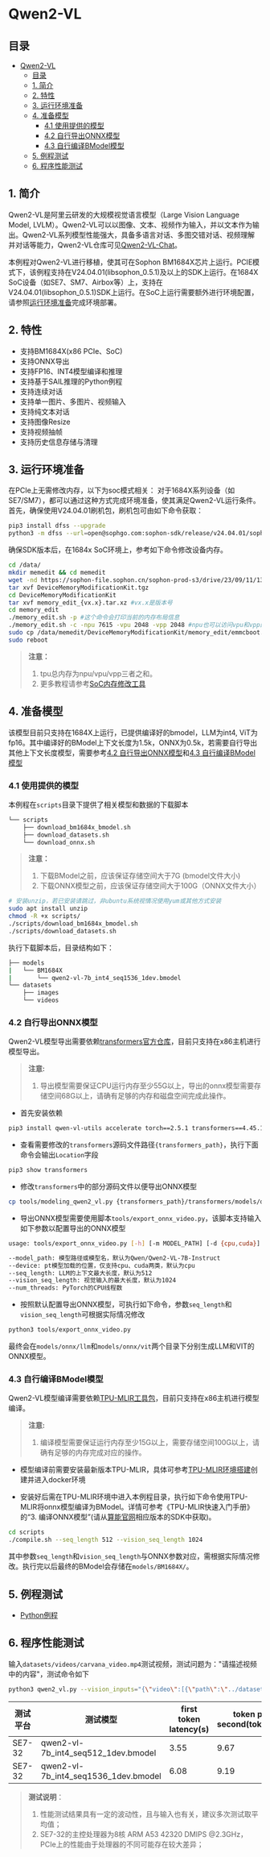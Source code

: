 # Qwen2-VL

## 目录
- [Qwen2-VL](#qwen2-vl)
  - [目录](#目录)
  - [1. 简介](#1-简介)
  - [2. 特性](#2-特性)
  - [3. 运行环境准备](#3-运行环境准备)
  - [4. 准备模型](#4-准备模型)
    - [4.1 使用提供的模型](#41-使用提供的模型)
    - [4.2 自行导出ONNX模型](#42-自行导出ONNX模型)
    - [4.3 自行编译BModel模型](#43-自行编译BModel模型)
  - [5. 例程测试](#5-例程测试)
  - [6. 程序性能测试](#6-程序性能测试)

## 1. 简介
Qwen2-VL是阿里云研发的大规模视觉语言模型（Large Vision Language Model, LVLM）。Qwen2-VL可以以图像、文本、视频作为输入，并以文本作为输出。Qwen2-VL系列模型性能强大，具备多语言对话、多图交错对话、视频理解并对话等能力，Qwen2-VL仓库可见[Qwen2-VL-Chat](https://huggingface.co/collections/Qwen/qwen2-vl-66cee7455501d7126940800d)。

本例程对Qwen2-VL进行移植，使其可在Sophon BM1684X芯片上运行。PCIE模式下，该例程支持在V24.04.01(libsophon_0.5.1)及以上的SDK上运行。在1684X SoC设备（如SE7、SM7、Airbox等）上，支持在V24.04.01(libsophon_0.5.1)SDK上运行。在SoC上运行需要额外进行环境配置，请参照[运行环境准备](#3-运行环境准备)完成环境部署。

## 2. 特性

* 支持BM1684X(x86 PCIe、SoC)
* 支持ONNX导出
* 支持FP16、INT4模型编译和推理
* 支持基于SAIL推理的Python例程
* 支持连续对话
* 支持单一图片、多图片、视频输入
* 支持纯文本对话
* 支持图像Resize
* 支持视频抽帧
* 支持历史信息存储与清理

## 3. 运行环境准备

在PCIe上无需修改内存，以下为soc模式相关：
对于1684X系列设备（如SE7/SM7），都可以通过这种方式完成环境准备，使其满足Qwen2-VL运行条件。首先，确保使用V24.04.01刷机包，刷机包可由如下命令获取：

```bash
pip3 install dfss --upgrade
python3 -m dfss --url=open@sophgo.com:sophon-sdk/release/v24.04.01/sophon-img/sdcard.tgz
```

确保SDK版本后，在1684x SoC环境上，参考如下命令修改设备内存。

```bash
cd /data/
mkdir memedit && cd memedit
wget -nd https://sophon-file.sophon.cn/sophon-prod-s3/drive/23/09/11/13/DeviceMemoryModificationKit.tgz
tar xvf DeviceMemoryModificationKit.tgz
cd DeviceMemoryModificationKit
tar xvf memory_edit_{vx.x}.tar.xz #vx.x是版本号
cd memory_edit
./memory_edit.sh -p #这个命令会打印当前的内存布局信息
./memory_edit.sh -c -npu 7615 -vpu 2048 -vpp 2048 #npu也可以访问vpu和vpp的内存
sudo cp /data/memedit/DeviceMemoryModificationKit/memory_edit/emmcboot.itb /boot/emmcboot.itb && sync
sudo reboot
```

> **注意：**
> 1. tpu总内存为npu/vpu/vpp三者之和。
> 2. 更多教程请参考[SoC内存修改工具](https://doc.sophgo.com/sdk-docs/v24.04.01/docs_latest_release/docs/SophonSDK_doc/zh/html/appendix/2_mem_edit_tools.html#)

## 4. 准备模型

该模型目前只支持在1684X上运行，已提供编译好的bmodel，LLM为int4, ViT为fp16。其中编译好的BModel上下文长度为1.5k，ONNX为0.5k，若需要自行导出其他上下文长度模型，需要参考[4.2 自行导出ONNX模型](#42-自行导出ONNX模型)和[4.3 自行编译BModel模型](#43-自行编译BModel模型)

### 4.1 使用提供的模型

​本例程在`scripts`目录下提供了相关模型和数据的下载脚本
```bash
└── scripts
    ├── download_bm1684x_bmodel.sh                                           # 通过该脚本下载BM1684X平台的Qwen2-VL的BModel
    ├── download_datasets.sh                                                 # 通过该脚本下载Qwen2-VL的测试数据
    └── download_onnx.sh                                                     # 通过该脚本下载Qwen2-VL的ONNX模型
```

> **注意：**
> 1. 下载BModel之前，应该保证存储空间大于7G (bmodel文件大小)
> 2. 下载ONNX模型之前，应该保证存储空间大于100G（ONNX文件大小）

```bash
# 安装unzip，若已安装请跳过，非ubuntu系统视情况使用yum或其他方式安装
sudo apt install unzip
chmod -R +x scripts/
./scripts/download_bm1684x_bmodel.sh
./scripts/download_datasets.sh
```

执行下载脚本后，目录结构如下：

```bash
├── models
|   └── BM1684X                                        
|       └── qwen2-vl-7b_int4_seq1536_1dev.bmodel                              # 使用TPU-MLIR编译，用于BM1684X的Qwen2-VL BModel，上下文长度为1.5k
└── datasets
    ├── images                                                               # 测试图片目录
    └── videos                                                               # 测试视频目录
```

### 4.2 自行导出ONNX模型

Qwen2-VL模型导出需要依赖[transformers官方仓库](https://github.com/huggingface/transformers)，目前只支持在x86主机进行模型导出。  

> **注意:** 
> 1. 导出模型需要保证CPU运行内存至少55G以上，导出的onnx模型需要存储空间68G以上，请确有足够的内存和磁盘空间完成此操作。  

- 首先安装依赖

```bash
pip3 install qwen-vl-utils accelerate torch==2.5.1 transformers==4.45.1 -i https://pypi.tuna.tsinghua.edu.cn/simple
```

- 查看需要修改的`transformers`源码文件路径`{transformers_path}`，执行下面命令会输出`Location`字段

```bash
pip3 show transformers
```

- 修改`transformers`中的部分源码文件以便导出ONNX模型

```bash
cp tools/modeling_qwen2_vl.py {transformers_path}/transformers/models/qwen2_vl/modeling_qwen2_vl.py
```

- 导出ONNX模型需要使用脚本`tools/export_onnx_video.py`，该脚本支持输入如下参数以配置导出的ONNX模型

```bash
usage: tools/export_onnx_video.py [-h] [-m MODEL_PATH] [-d {cpu,cuda}] [-s SEQ_LENGTH] [-vs VISION_SEQ_LENGTH] [-n NUM_THREADS]

--model_path: 模型路径或模型名，默认为Qwen/Qwen2-VL-7B-Instruct
--device: pt模型加载的位置，仅支持cpu、cuda两类，默认为cpu
--seq_length: LLM的上下文最大长度，默认为512
--vision_seq_length: 视觉输入的最大长度，默认为1024
--num_threads: PyTorch的CPU线程数
```

- 按照默认配置导出ONNX模型，可执行如下命令，参数`seq_length`和`vision_seq_length`可根据实际情况修改

```bash
python3 tools/export_onnx_video.py
```

最终会在`models/onnx/llm`和`models/onnx/vit`两个目录下分别生成LLM和VIT的ONNX模型。

### 4.3 自行编译BModel模型

Qwen2-VL模型编译需要依赖[TPU-MLIR工具包](https://github.com/sophgo/tpu-mlir)，目前只支持在x86主机进行模型编译。  

> **注意:** 
> 1. 编译模型需要保证运行内存至少15G以上，需要存储空间100G以上，请确有足够的内存完成对应的操作。  

- 模型编译前需要安装最新版本TPU-MLIR，具体可参考[TPU-MLIR环境搭建](../../docs/Environment_Install_Guide.md#1-tpu-mlir环境搭建)创建并进入docker环境

- 安装好后需在TPU-MLIR环境中进入本例程目录，执行如下命令使用TPU-MLIR将onnx模型编译为BModel。详情可参考《TPU-MLIR快速入门手册》的“3. 编译ONNX模型”(请从[算能官网](https://developer.sophgo.com/site/index/material/all/all.html)相应版本的SDK中获取)。

```bash
cd scripts
./compile.sh --seq_length 512 --vision_seq_length 1024
```

其中参数`seq_length`和`vision_seq_length`与ONNX参数对应，需根据实际情况修改。执行完以后最终的BModel会存储在`models/BM1684X/`。

## 5. 例程测试

- [Python例程](./python/README.md)

## 6. 程序性能测试

输入`datasets/videos/carvana_video.mp4`测试视频，测试问题为："请描述视频中的内容"，测试命令如下

```bash
python3 qwen2_vl.py --vision_inputs="{\"video\":[{\"path\":\"../datasets/videos/carvana_video.mp4\",\"preprocess_config\":{\"resized_height\":140,\"resized_width\":210,\"video_sample_num\":2}}],\"image\":[]}"
```

|    测试平台   |               测试模型                   |first token latency(s)|token per second(tokens/s)| 
| -----------  | -------------------------------------- | --------------------- | ----------------------- | 
|    SE7-32    | qwen2-vl-7b_int4_seq512_1dev.bmodel   |   3.55               |     9.67               | 
|    SE7-32    | qwen2-vl-7b_int4_seq1536_1dev.bmodel   |   6.08               |     9.19               | 
 
> **测试说明**：  
> 1. 性能测试结果具有一定的波动性，且与输入也有关，建议多次测试取平均值；
> 2. SE7-32的主控处理器为8核 ARM A53 42320 DMIPS @2.3GHz，PCIe上的性能由于处理器的不同可能存在较大差异；

